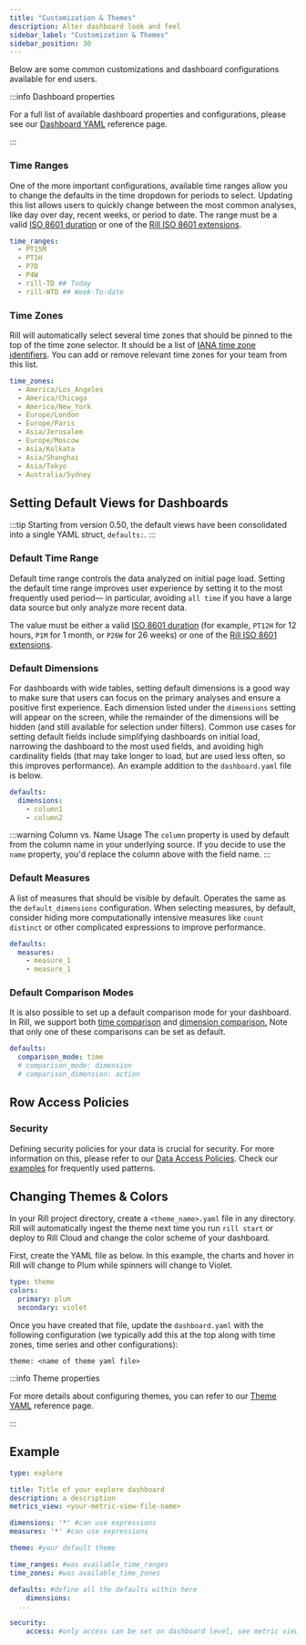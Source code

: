 ```yaml
---
title: "Customization & Themes"
description: Alter dashboard look and feel
sidebar_label: "Customization & Themes"
sidebar_position: 30
---
```


Below are some common customizations and dashboard configurations available for end users. 

:::info Dashboard properties

For a full list of available dashboard properties and configurations, please see our [Dashboard YAML](/reference/project-files/explore-dashboards.md) reference page.

:::


### Time Ranges

One of the more important configurations, available time ranges allow you to change the defaults in the time dropdown for periods to select. Updating this list allows users to quickly change between the most common analyses, like day over day, recent weeks, or period to date. The range must be a valid [ISO 8601 duration](https://en.wikipedia.org/wiki/ISO_8601#Durations) or one of the [Rill ISO 8601 extensions](../../reference/rill-iso-extensions.md#extensions).

```yaml
time_ranges:
  - PT15M 
  - PT1H
  - P7D
  - P4W
  - rill-TD ## Today
  - rill-WTD ## Week-To-date
```

### Time Zones

Rill will automatically select several time zones that should be pinned to the top of the time zone selector. It should be a list of [IANA time zone identifiers](https://en.wikipedia.org/wiki/List_of_tz_database_time_zones). You can add or remove relevant time zones for your team from this list.

```yaml
time_zones:
  - America/Los_Angeles
  - America/Chicago
  - America/New_York
  - Europe/London
  - Europe/Paris
  - Asia/Jerusalem
  - Europe/Moscow
  - Asia/Kolkata
  - Asia/Shanghai
  - Asia/Tokyo
  - Australia/Sydney  
```

## Setting Default Views for Dashboards
:::tip
Starting from version 0.50, the default views have been consolidated into a single YAML struct, `defaults:`.
:::

### Default Time Range

Default time range controls the data analyzed on initial page load. Setting the default time range improves user experience by setting it to the most frequently used period— in particular, avoiding `all time` if you have a large data source but only analyze more recent data.

The value must be either a valid [ISO 8601 duration](https://en.wikipedia.org/wiki/ISO_8601#Durations) (for example, `PT12H` for 12 hours, `P1M` for 1 month, or `P26W` for 26 weeks) or one of the [Rill ISO 8601 extensions](../../reference/rill-iso-extensions.md#extensions).


### Default Dimensions

For dashboards with wide tables, setting default dimensions is a good way to make sure that users can focus on the primary analyses and ensure a positive first experience. Each dimension listed under the `dimensions` setting will appear on the screen, while the remainder of the dimensions will be hidden (and still available for selection under filters). Common use cases for setting default fields include simplifying dashboards on initial load, narrowing the dashboard to the most used fields, and avoiding high cardinality fields (that may take longer to load, but are used less often, so this improves performance). An example addition to the `dashboard.yaml` file is below.

```yaml
defaults:
  dimensions:
    - column1
    - column2
```

:::warning Column vs. Name Usage
The `column` property is used by default from the column name in your underlying source. If you decide to use the `name` property, you'd replace the column above with the field name.
:::

### Default Measures

A list of measures that should be visible by default. Operates the same as the `default_dimensions` configuration. When selecting measures, by default, consider hiding more computationally intensive measures like `count distinct` or other complicated expressions to improve performance.

```yaml
defaults:
  measures:
    - measure_1
    - measure_1
```

### Default Comparison Modes

It is also possible to set up a default comparison mode for your dashboard. In Rill, we support both [time comparison](/explore/time-series#time-comparisons) and [dimension comparison.](/explore/filters#filter-by-dimensions) Note that only one of these comparisons can be set as default. 

```yaml
defaults:
  comparison_mode: time
  # comparison_mode: dimension
  # comparison_dimension: action

```

## Row Access Policies
### Security

Defining security policies for your data is crucial for security. For more information on this, please refer to our [Data Access Policies](/build/metrics-view/security). Check our [examples](/build/metrics-view/security#examples) for frequently used patterns.

## Changing Themes & Colors

In your Rill project directory, create a `<theme_name>.yaml` file in any directory. Rill will automatically ingest the theme next time you run `rill start` or deploy to Rill Cloud and change the color scheme of your dashboard.

First, create the YAML file as below. In this example, the charts and hover in Rill will change to Plum while spinners will change to Violet.

```yaml
type: theme
colors:
  primary: plum
  secondary: violet 
```

Once you have created that file, update the `dashboard.yaml` with the following configuration (we typically add this at the top along with time zones, time series and other configurations):

`theme: <name of theme yaml file>` 

:::info Theme properties

For more details about configuring themes, you can refer to our [Theme YAML](/reference/project-files/themes.md) reference page.

:::

## Example

```yaml
type: explore

title: Title of your explore dashboard
description: a description
metrics_view: <your-metric-view-file-name>

dimensions: '*' #can use expressions
measures: '*' #can use expressions

theme: #your default theme

time_ranges: #was available_time_ranges
time_zones: #was available_time_zones

defaults: #define all the defaults within here
    dimensions:
  ...

security:
    access: #only access can be set on dashboard level, see metric view for detailed access policies
```